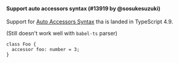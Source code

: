 #### Support auto accessors syntax (#13919 by @sosukesuzuki)

Support for [Auto Accessors Syntax](https://devblogs.microsoft.com/typescript/announcing-typescript-4-9/#auto-accessors-in-classes) tha is landed in TypeScript 4.9.

(Still doesn't work well with `babel-ts` parser)

<!-- prettier-ignore -->
```tsx
class Foo {
  accessor foo: number = 3;
}
```
